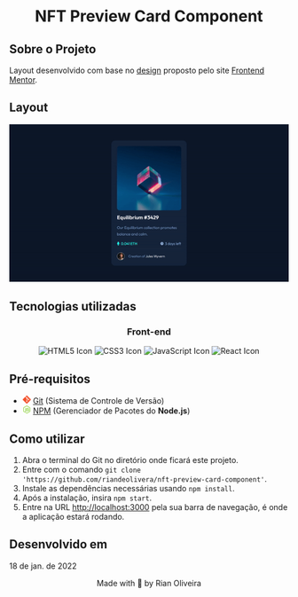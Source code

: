 <h1 align="center">NFT Preview Card Component</h1>

## Sobre o Projeto

Layout desenvolvido com base no [design](https://www.frontendmentor.io/challenges/nft-preview-card-component-SbdUL_w0U) proposto pelo site [Frontend Mentor](https://www.frontendmentor.io/home).

## Layout

<div align="center">
    <img src="demo/layout-desktop.gif" alt="Demonstração em computadores"></img>
</div>

## Tecnologias utilizadas

<div align="center">
    <h3>Front-end</h3>
    <img src="https://img.shields.io/badge/-HTML5-05122A?style=flat&logo=HTML5&logoColor=E34C26" alt="HTML5 Icon" height="28" title="HTML5"></img>
    <img src="https://img.shields.io/badge/-CSS3-05122A?style=flat&logo=CSS3&logoColor=2965F1" alt="CSS3 Icon" height="28" title="CSS3"></img>
    <img src="https://img.shields.io/badge/-JavaScript-05122A?style=flat&logo=JavaScript&logoColor=F0DB4F" alt="JavaScript Icon" height="28" title="JavaScript"></img>
    <img src="https://img.shields.io/badge/-React-05122A?style=flat&logo=React&logoColor=61DBFB" alt="React Icon" height="28" title="React"></img>
</div>

## Pré-requisitos

<ul>
    <li>
        <img src="https://raw.githubusercontent.com/devicons/devicon/master/icons/git/git-original.svg" alt="Git Icon" width="15">
        <a href="https://git-scm.com/" rel="external">Git</a>
        <span>(Sistema de Controle de Versão)</span>
    </li>
    <li>
        <img src="https://raw.githubusercontent.com/devicons/devicon/master/icons/nodejs/nodejs-original.svg" alt="Node.js Icon" width="15">
        <a href="https://nodejs.org/en/" rel="external">NPM</a>
        <span>(Gerenciador de Pacotes do <strong>Node.js</strong>)</span>
    </li>
</ul>

## Como utilizar

<ol>
    <li>Abra o terminal do Git no diretório onde ficará este projeto.</li>
    <li>Entre com o comando <code>git clone 'https://github.com/riandeolivera/nft-preview-card-component'</code>.</li>
    <li>Instale as dependências necessárias usando <code>npm install</code>.</li>
    <li>Após a instalação, insira <code>npm start</code>.</li>
    <li>Entre na URL <a href="http://localhost:3000">http://localhost:3000</a> pela sua barra de navegação, é onde a aplicação estará rodando.</li>
</ol>

## Desenvolvido em

18 de jan. de 2022

<p align="center">Made with 💙 by Rian Oliveira</p>